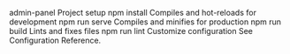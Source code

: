 admin-panel
Project setup
npm install
Compiles and hot-reloads for development
npm run serve
Compiles and minifies for production
npm run build
Lints and fixes files
npm run lint
Customize configuration
See Configuration Reference.
